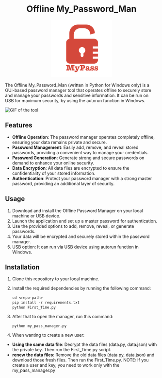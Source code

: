 <h1 align="center">
  Offline My_Password_Man
</h1>
<p align="center">
  <img src="logo.png" alt="Password Manager">
</p>
The Offline My_Password_Man (written in Python for Windows only) is a GUI-based password manager tool that operates offline to securely store and manage your passwords and sensitive information. It can be run on USB for maximum security, by using the autorun function in Windows.                     

![GIF of the tool](./video1.gif)
         
## Features

- **Offline Operation**: The password manager operates completely offline, ensuring your data remains private and secure.
- **Password Management**: Easily add, remove, and reveal stored passwords, providing a convenient way to manage your credentials.
- **Password Generation**: Generate strong and secure passwords on demand to enhance your online security.
- **Data Encryption**: All data files are encrypted to ensure the confidentiality of your stored information.
- **Authentication**: Protect your password manager with a strong master password, providing an additional layer of security.



## Usage

1. Download and install the Offline Password Manager on your local machine or USB device.
2. Launch the application and set up a master password for authentication.
3. Use the provided options to add, remove, reveal, or generate passwords.
4. Your data will be encrypted and securely stored within the password manager.
5. USB option: It can run via USB device using autorun function in Windows.



## Installation

1. Clone this repository to your local machine.
2. Install the required dependencies by running the following command:

   ```shell
   cd <repo-path>
   pip install -r requirements.txt
   python First_Time.py
3) After that to open the manager, run this command:

   ```shell
   python my_pass_manager.py
4) When wanting to create a new user:
- **Using the same data file**: Decrypt the data files (data.py, data.json) with the private key. Then run the First_Time.py script.
- **renew the data files**: Remove the old data files (data.py, data.json)
and download those fresh files. Then run the First_Time.py.
NOTE: If you create a user and key, you need to work only with the my_pass_manager.py
   


